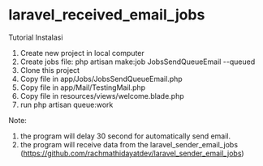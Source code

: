 # laravel_received_email_jobs

Tutorial Instalasi
1. Create new project in local computer
2. Create jobs file: php artisan make:job JobsSendQueueEmail --queued
3. Clone this project
4. Copy file in app/Jobs/JobsSendQueueEmail.php
5. Copy file in app/Mail/TestingMail.php
6. Copy file in resources/views/welcome.blade.php
7. run php artisan queue:work

Note:
1. the program will delay 30 second for automatically send email.
2. the program will receive data from the laravel_sender_email_jobs (https://github.com/rachmathidayatdev/laravel_sender_email_jobs)
